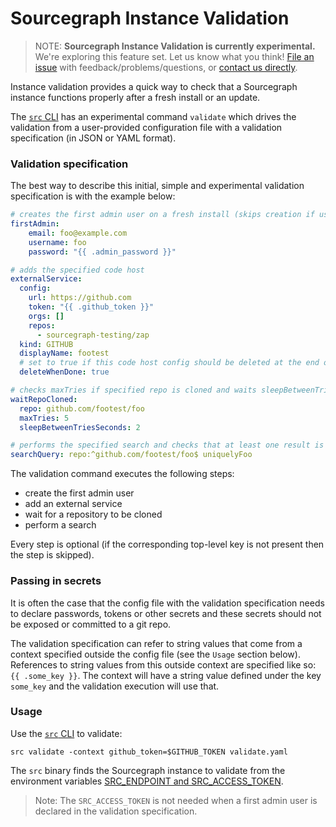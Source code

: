 # Sourcegraph Instance Validation

>NOTE: **Sourcegraph Instance Validation is currently experimental.** We're exploring this feature set. 
>Let us know what you think! [File an issue](https://github.com/sourcegraph/sourcegraph/issues/new/choose)
>with feedback/problems/questions, or [contact us directly](https://about.sourcegraph.com/contact).

Instance validation provides a quick way to check that a Sourcegraph instance functions properly after a fresh install
 or an update.

The [`src` CLI](https://github.com/sourcegraph/src-cli) has an experimental command `validate` which drives the
 validation from a user-provided configuration file with a validation specification (in JSON or YAML format).

### Validation specification
 
The best way to describe this initial, simple and experimental validation specification is with the example below:

```yaml
# creates the first admin user on a fresh install (skips creation if user exists)
firstAdmin:
    email: foo@example.com
    username: foo
    password: "{{ .admin_password }}"

# adds the specified code host
externalService:
  config:
    url: https://github.com
    token: "{{ .github_token }}"
    orgs: []
    repos:
      - sourcegraph-testing/zap
  kind: GITHUB
  displayName: footest
  # set to true if this code host config should be deleted at the end of validation
  deleteWhenDone: true

# checks maxTries if specified repo is cloned and waits sleepBetweenTriesSeconds between checks 
waitRepoCloned:
  repo: github.com/footest/foo
  maxTries: 5
  sleepBetweenTriesSeconds: 2

# performs the specified search and checks that at least one result is returned
searchQuery: repo:^github.com/footest/foo$ uniquelyFoo
```  

The validation command executes the following steps: 

* create the first admin user
* add an external service
* wait for a repository to be cloned
* perform a search
 
Every step is optional (if the corresponding top-level key is not present then the step is skipped).

### Passing in secrets

It is often the case that the config file with the validation specification needs to declare passwords, tokens or other
secrets and these secrets should not be exposed or committed to a git repo.

The validation specification can refer to string values that come from a context specified outside the config file
(see the `Usage` section below). References to string values from this outside context are specified like so:
`{{ .some_key }}`. The context will have a string value defined under the key `some_key` and the validation execution will
use that.

### Usage

Use the [`src` CLI](https://github.com/sourcegraph/src-cli) to validate:

```shell script
src validate -context github_token=$GITHUB_TOKEN validate.yaml
```

The `src` binary finds the Sourcegraph instance to validate from the environment variables 
[SRC_ENDPOINT and SRC_ACCESS_TOKEN](https://github.com/sourcegraph/src-cli#setup-with-your-sourcegraph-instance). 

> Note: The `SRC_ACCESS_TOKEN` is not needed when a first admin user is declared in the validation specification.
